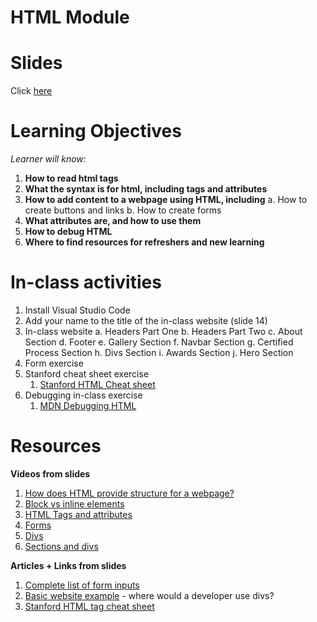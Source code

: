 # HTML Module

# Slides
Click [here](https://www.canva.com/design/DAFloBTAiWE/VvNgsHnApTDW_G4oqh4LJQ/edit?utm_content=DAFloBTAiWE&utm_campaign=designshare&utm_medium=link2&utm_source=sharebutton)

# Learning Objectives
_Learner will know:_

1. **How to read html tags**
2. **What the syntax is for html, including tags and attributes**
3. **How to add content to a webpage using HTML, including**
   a. How to create buttons and links
   b. How to create forms
4. **What attributes are, and how to use them**
5. **How to debug HTML**
6. **Where to find resources for refreshers and new learning**

# In-class activities

1. Install Visual Studio Code
2. Add your name to the title of the in-class website (slide 14) 
3. In-class website 
   a.  Headers Part One 
   b.  Headers Part Two
   c.  About Section
   d.  Footer
   e.  Gallery Section
   f.  Navbar Section 
   g.  Certified Process Section
   h.  Divs Section
   i.  Awards Section
   j.  Hero Section 
4. Form exercise
5. Stanford cheat sheet exercise
   1. [Stanford HTML Cheat sheet](https://web.stanford.edu/group/csp/cs21/htmlcheatsheet.pdf)	
6. Debugging in-class exercise 
   1. [MDN Debugging HTML](https://developer.mozilla.org/en-US/docs/Learn/HTML/Introduction_to_HTML/Debugging_HTML)

# Resources
**Videos from slides**
1. [How does HTML provide structure for a webpage?](https://youtu.be/90kC1YLNF3U)
2. [Block vs inline elements](https://youtu.be/XHjoohto2-w)
3. [HTML Tags and attributes](https://youtu.be/vNOyRZIkC7o)
4. [Forms](https://youtu.be/2O8pkybH6po)
5. [Divs](https://youtu.be/AxC1yzzPm5Q)
6. [Sections and divs](https://youtu.be/p4JZHK7WNn0)

**Articles + Links from slides**
1. [Complete list of form inputs](https://www.w3schools.com/html/html_form_input_types.asp)
2. [Basic website example](https://www.basicwebsiteexample.com) - where would a developer use divs?
3. [Stanford HTML tag cheat sheet](https://web.stanford.edu/group/csp/cs21/htmlcheatsheet.pdf)